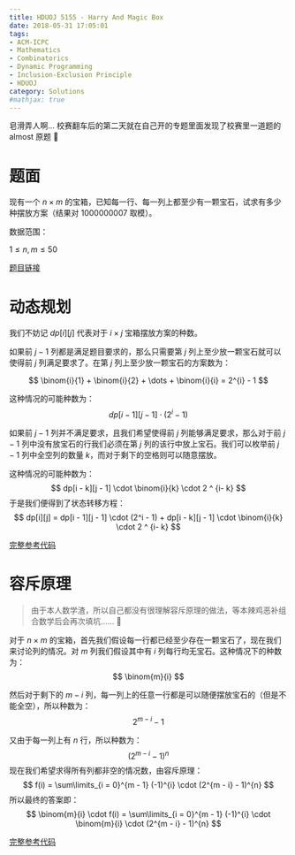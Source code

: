 ```yaml
---
title: HDUOJ 5155 - Harry And Magic Box
date: 2018-05-31 17:05:01
tags: 
- ACM-ICPC
- Mathematics
- Combinatorics
- Dynamic Programming
- Inclusion-Exclusion Principle
- HDUOJ
category: Solutions
#mathjax: true
---
```


皂滑弄人啊... 校赛翻车后的第二天就在自己开的专题里面发现了校赛里一道题的 almost 原题 🙈

# 题面

现有一个 $n \times m$ 的宝箱，已知每一行、每一列上都至少有一颗宝石，试求有多少种摆放方案（结果对 $1000000007$ 取模）。

数据范围：

$1 \le n, m \le 50$

[题目链接](http://acm.hdu.edu.cn/showproblem.php?pid=5155)

# 动态规划

我们不妨记 $dp[i][j]$ 代表对于 $i \times j$ 宝箱摆放方案的种数。

如果前 $j - 1$ 列都是满足题目要求的，那么只需要第 $j$ 列上至少放一颗宝石就可以使得前 $j$ 列满足要求了。在第 $j$ 列上至少放一颗宝石的方案数为：

$$
\binom{i}{1} + \binom{i}{2} + \dots + \binom{i}{i} = 2^{i} - 1
$$

这种情况的可能种数为：
$$
dp[i - 1][j - 1] \cdot (2^i - 1)
$$


如果前 $j - 1$ 列并不满足要求，且我们希望使得前 $j$ 列能够满足要求，那么对于前 $j - 1$ 列中没有放宝石的行我们必须在第 $j$ 列的该行中放上宝石。我们可以枚举前 $j - 1$ 列中全空列的数量 $k$，而对于剩下的空格则可以随意摆放。

这种情况的可能种数为：
$$
dp[i - k][j - 1] \cdot \binom{i}{k} \cdot 2 ^ {i- k}
$$
于是我们便得到了状态转移方程：
$$
dp[i][j] = dp[i - 1][j - 1] \cdot (2^i - 1) + dp[i - k][j - 1] \cdot \binom{i}{k} \cdot 2 ^ {i- k}
$$


[完整参考代码](https://github.com/codgician/ACM-ICPC/blob/master/HDUOJ/5155/dp_combination.cpp)

# 容斥原理

> 由于本人数学渣，所以自己都没有很理解容斥原理的做法，等本辣鸡恶补组合数学后会再次填坑…… 🙈

对于 $n \times m$ 的宝箱，首先我们假设每一行都已经至少存在一颗宝石了，现在我们来讨论列的情况。对 $m$ 列我们假设其中有 $i$ 列每行均无宝石。这种情况下的种数为：
$$
\binom{m}{i}
$$

然后对于剩下的 $m - i$ 列，每一列上的任意一行都是可以随便摆放宝石的（但是不能全空），所以种数为：  
$$
2^{m - i} - 1
$$

又由于每一列上有 $n$ 行，所以种数为：
$$
(2^{m - i} - 1)^{n}
$$
现在我们希望求得所有列都非空的情况数，由容斥原理：
$$
f(i) = \sum\limits_{i = 0}^{m - 1} (-1)^{i} \cdot (2^{m - i} - 1)^{n}
$$
所以最终的答案即：
$$
\binom{m}{i} \cdot f(i)
= \sum\limits_{i = 0}^{m - 1} (-1)^{i} \cdot \binom{m}{i} \cdot (2^{m - i} - 1)^{n}
$$

[完整参考代码](https://github.com/codgician/ACM-ICPC/blob/master/HDUOJ/5155/inclusion_exclusion_principle.cpp)


